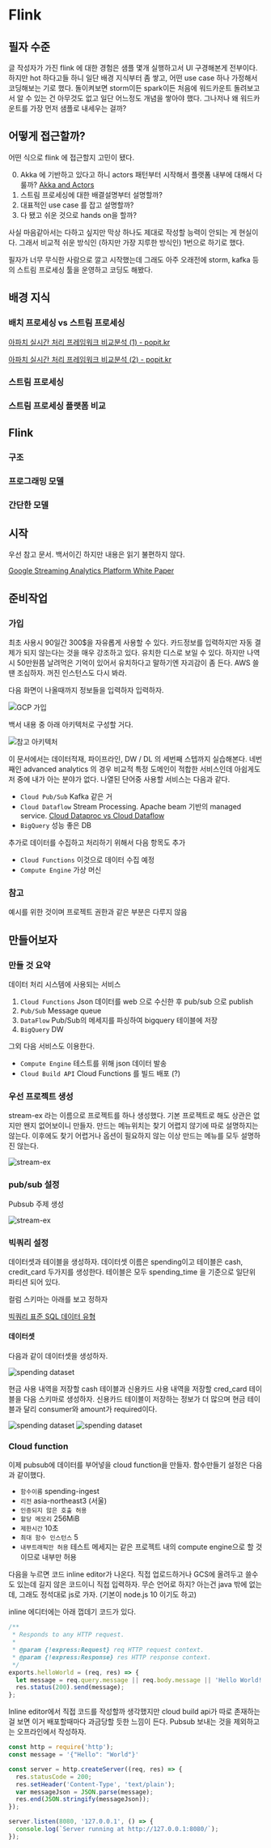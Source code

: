 # Flink

## 필자 수준

글 작성자가 가진 flink 에 대한 경험은 샘플 몇개 실행하고서 UI 구경해본게 전부이다. 하지만 hot 하다고들 하니 일단 배경 지식부터 좀 쌓고, 어떤 use case 하나 가정해서 코딩해보는 기로 했다. 돌이켜보면 storm이든 spark이든 처음에 워드카운트 돌려보고서 알 수 있는 건 아무것도 없고 일단 어느정도 개념을 쌓아야 했다. 그나저나 왜 워드카운트를 가장 먼저 샘플로 내세우는 걸까?

## 어떻게 접근할까?

어떤 식으로 flink 에 접근할지 고민이 됐다.

0. Akka 에 기반하고 있다고 하니 actors 패턴부터 시작해서 플랫폼 내부에 대해서 다룰까? [Akka and Actors](https://cwiki.apache.org/confluence/display/FLINK/Akka+and+Actors)
1. 스트림 프로세싱에 대한 배결설명부터 설명할까?
2. 대표적인 use case 를 잡고 설명할까?
3. 다 됐고 쉬운 것으로 hands on을 할까?

사실 마음같아서는 다하고 싶지만 막상 하나도 제대로 작성할 능력이 안되는 게 현실이다. 그래서 비교적 쉬운 방식인 (하지만 가장 지루한 방식인) 1번으로 하기로 했다.

필자가 너무 무식한 사람으로 깔고 시작했는데 그래도 아주 오래전에 storm, kafka 등의 스트림 프로세싱 툴을 운영하고 코딩도 해봤다.

## 배경 지식

### 배치 프로세싱 vs 스트림 프로세싱

[아파치 실시간 처리 프레임워크 비교분석 (1) - popit.kr](https://www.popit.kr/%EC%95%84%ED%8C%8C%EC%B9%98-%EC%8B%A4%EC%8B%9C%EA%B0%84-%EC%B2%98%EB%A6%AC-%ED%94%84%EB%A0%88%EC%9E%84%EC%9B%8C%ED%81%AC-%EB%B9%84%EA%B5%90%EB%B6%84%EC%84%9D-1/)

[아파치 실시간 처리 프레임워크 비교분석 (2) - popit.kr](https://www.popit.kr/%EC%95%84%ED%8C%8C%EC%B9%98-%EC%8B%A4%EC%8B%9C%EA%B0%84-%EC%B2%98%EB%A6%AC-%ED%94%84%EB%A0%88%EC%9E%84%EC%9B%8C%ED%81%AC-%EB%B9%84%EA%B5%90%EB%B6%84%EC%84%9D-2/)


### 스트림 프로세싱

### 스트림 프로세싱 플랫폼 비교



## Flink

### 구조

### 프로그래밍 모델

### 간단한 모델

## 시작

우선 참고 문서. 백서이긴 하지만 내용은 읽기 불편하지 않다.

[Google Streaming Analytics Platform White Paper](https://services.google.com/fh/files/misc/google-streaming-analytics-platform.pdf)

## 준비작업

### 가입

최초 사용시 90일간 300$을 자유롭게 사용할 수 있다. 카드정보를 입력하지만 자동 결제가 되지 않는다는 것을 매우 강조하고 있다. 유치한 디스로 보일 수 있다. 하지만 나역시 50만원쯤 날려먹은 기억이 있어서 유치하다고 말하기엔 자괴감이 좀 든다. AWS 쓸 땐 조심하자. 꺼진 인스턴스도 다시 봐라.

다음 화면이 나올때까지 정보들을 입력하자 입력하자.

![GCP 가입](.resources/gcp_stream_processing/gcp_register.png)

백서 내용 중 아래 아키텍처로 구성할 거다.

![참고 아키텍처](.resources/gcp_stream_processing/analytics_architecture.png)

이 문서에서는 데이터적재, 파이프라인, DW / DL 의 세번째 스텝까지 실습해본다. 네번째인 advanced analytics 의 경우 비교적 특정 도메인이 적합한 서비스인데 아쉽게도 저 중에 내가 아는 분야가 없다. 나열된 단어중 사용할 서비스는 다음과 같다.

- `Cloud Pub/Sub` Kafka 같은 거
- `Cloud Dataflow` Stream Processing. Apache beam 기반의 managed service. [Cloud Dataproc vs Cloud Dataflow](https://dong-life.tistory.com/58)
- `BigQuery` 성능 좋은 DB

추가로 데이터를 수집하고 처리하기 위해서 다음 항목도 추가

- `Cloud Functions` 이것으로 데이터 수집 예정
- `Compute Engine` 가상 머신

### 참고

예시를 위한 것이며 프로젝트 권한과 같은 부분은 다루지 않음

## 만들어보자

### 만들 것 요약

데이터 처리 시스템에 사용되는 서비스

1. `Cloud Functions` Json 데이터를 web 으로 수신한 후 pub/sub 으로 publish
2. `Pub/Sub` Message queue
3. `DataFlow` Pub/Sub의 메세지를 파싱하여 bigquery 테이블에 저장
4. `BigQuery` DW

그외 다음 서비스도 이용한다.

- `Compute Engine` 테스트를 위해 json 데이터 발송
- `Cloud Build API` Cloud Functions 를 빌드 배포 (?)

### 우선 프로젝트 생성

stream-ex 라는 이름으로 프로젝트를 하나 생성했다. 기본 프로젝트로 해도 상관은 없지만 왠지 없어보이니 만들자. 만드는 메뉴위치는 찾기 어렵지 않기에 따로 설명하지는 않는다. 이후에도 찾기 어렵거나 옵션이 필요하지 않는 이상 만드는 메뉴를 모두 설명하진 않는다.

![stream-ex](.resources/gcp_stream_processing/project.png)

### pub/sub 설정

Pubsub 주제 생성

![stream-ex](.resources/gcp_stream_processing/pubsub_topic.png)

### 빅쿼리 설정

데이터셋과 테이블을 생성하자. 데이터셋 이름은 spending이고 테이블은 cash, credit_card 두가지를 생성한다. 테이블은 모두 spending_time 을 기준으로 일단위 파티션 되어 있다.

컬럼 스키마는 아래를 보고 정하자

[빅쿼리 표준 SQL 데이터 유형](https://cloud.google.com/bigquery/docs/schemas?hl=ko#standard_sql_data_types)

#### 데이터셋

다음과 같이 데이터셋을 생성하자.

![spending dataset](.resources/gcp_stream_processing/bigquery_dataset.png)

현금 사용 내역을 저장할 cash 테이블과 신용카드 사용 내역을 저장할 cred_card 테이블을 다음 스키마로 생성하자. 신용카드 테이블이 저장하는 정보가 더 많으며 현금 테이블과 달리 consumer와 amount가 required이다.

![spending dataset](.resources/gcp_stream_processing/bigquery_schema_cash.png)
![spending dataset](.resources/gcp_stream_processing/bigquery_schema_credit_card.png)

### Cloud function

이제 pubsub에 데이터를 부어넣을 cloud function을 만들자. 함수만들기 설정은 다음과 같이했다.

- `함수이름` spending-ingest
- `리전` asia-northeast3 (서울)
- `인증되지 않은 호출 허용`
- `할당 메모리` 256MiB
- `제한시간` 10초
- `최대 함수 인스턴스` 5
- `내부트래픽만 허용` 테스트 메세지는 같은 프로젝트 내의 compute engine으로 할 것이므로 내부만 허용

다음을 누르면 코드 inline editor가 나온다. 직접 업로드하거나 GCS에 올려두고 쓸수도 있는데 길지 않은 코드이니 직접 입력하자. 무슨 언어로 하지? 아는건 java 밖에 없는데, 그래도 정석대로 js로 가자. (기본이 node.js 10 이기도 하고)

inline 에디터에는 아래 껍데기 코드가 있다.

```js
/**
 * Responds to any HTTP request.
 *
 * @param {!express:Request} req HTTP request context.
 * @param {!express:Response} res HTTP response context.
 */
exports.helloWorld = (req, res) => {
  let message = req.query.message || req.body.message || 'Hello World!';
  res.status(200).send(message);
};
```

Inline editor에서 직접 코드를 작성할까 생각했지만 cloud build api가 따로 존재하는 걸 보면 이거 배포할때마다 과금당할 듯한 느낌이 든다. Pubsub 보내는 것을 제외하고는 오프라인에서 작성하자.

```js
const http = require('http');
const message = '{"Hello": "World"}'

const server = http.createServer((req, res) => {
  res.statusCode = 200;
  res.setHeader('Content-Type', 'text/plain');
  var messageJson = JSON.parse(message);
  res.end(JSON.stringify(messageJson));
});

server.listen(8080, '127.0.0.1', () => {
  console.log(`Server running at http://127.0.0.1:8080/`);
});
```
